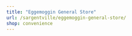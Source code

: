 ```yaml
---
title: "Eggemoggin General Store"
url: /sargentville/eggemoggin-general-store/
shop: convenience
---
```

